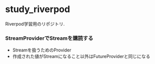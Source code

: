 # study_riverpod

Riverpod学習用のリポジトリ.

### StreamProviderでStreamを購読する

* Streamを扱うためのProvider
* 作成された値がStreamになること以外はFutureProviderと同じになる